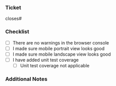 ### Ticket
closes#

### Checklist
- [ ] There are no warnings in the browser console
- [ ] I made sure mobile portrait view looks good
- [ ] I made sure mobile landscape view looks good
- [ ] I have added unit test coverage
	- [ ] Unit test coverage not applicable

### Additional Notes
